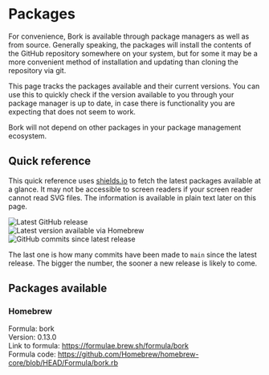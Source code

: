 # Packages

For convenience, Bork is available through package managers as well as from source. Generally speaking, the packages will install the contents of the GitHub repository somewhere on your system, but for some it may be a more convenient method of installation and updating than cloning the repository via git.

This page tracks the packages available and their current versions. You can use this to quickly check if the version available to you through your package manager is up to date, in case there is functionality you are expecting that does not seem to work.

Bork will not depend on other packages in your package management ecosystem.

## Quick reference

This quick reference uses [shields.io](https://shields.io) to fetch the latest packages available at a glance. It may not be accessible to screen readers if your screen reader cannot read SVG files. The information is available in plain text later on this page.

![Latest GitHub release](https://img.shields.io/github/v/release/skylarmacdonald/bork)  
![Latest version available via Homebrew](https://img.shields.io/homebrew/v/bork)  
![GitHub commits since latest release](https://img.shields.io/github/commits-since/skylarmacdonald/bork/latest/main)

The last one is how many commits have been made to `main` since the latest release. The bigger the number, the sooner a new release is likely to come.

## Packages available

### Homebrew

Formula: bork  
Version: 0.13.0  
Link to formula: <https://formulae.brew.sh/formula/bork>  
Formula code: <https://github.com/Homebrew/homebrew-core/blob/HEAD/Formula/bork.rb>  